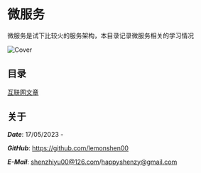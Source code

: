 # 微服务

微服务是试下比较火的服务架构，本目录记录微服务相关的学习情况

![Cover]()

## 目录

[互联网文章](https://github.com/lemonshen00/reading-record/blob/main/cpp-primer-5/%E7%AC%AC15%E7%AB%A0%20%E9%9D%A2%E5%90%91%E5%AF%B9%E8%B1%A1%E7%A8%8B%E5%BA%8F%E8%AE%BE%E8%AE%A1/README.md)

## 关于

***Date***: 17/05/2023 - 

***GitHub***: https://github.com/lemonshen00

***E-Mail***: shenzhiyu00@126.com/happyshenzy@gmail.com

